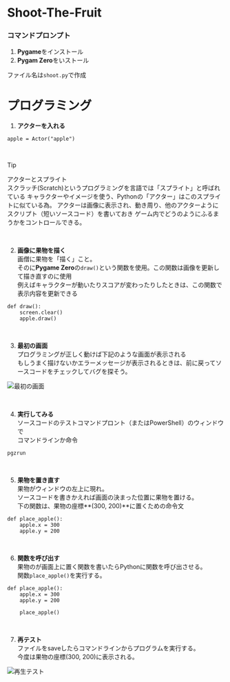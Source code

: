 # Shoot-The-Fruit

###  **コマンドプロンプト**
1. **Pygame**をインストール
2. **Pygam Zero**をいストール

ファイル名は``shoot.py``で作成

# プログラミング
1. **アクターを入れる**
```
apple = Actor("apple")
```
<br>

> [!TIP]
> アクターとスプライト<br>スクラッチ(Scratch)というプログラミングを言語では「スプライト」と呼ばれている
> キャラクターやイメージを使う、Pythonの「アクター」はこのスプライトに似ている為。
> アクターは画像に表示され、動き周り、他のアクターようにスクリプト（短いソースコード）を書いておき
> ゲーム内でどうのようにふるまうかをコントロールできる。<br>
<br>

2. **画像に果物を描く** <br>
画僧に果物を「描く」こと。<br>
そのに**Pygame Zero**の``draw()``という関数を使用。この関数は画像を更新して描き直すのに使用<br>
例えばキャラクターが動いたりスコアが変わったりしたときは、この関数で表示内容を更新できる
```
def draw():
    screen.clear()
    apple.draw()
```
<br>

3. **最初の画面**<br>
プログラミングが正しく動けば下記のような画面が表示される<br>
もしうまく描けないかエラーメッセージが表示されるときは、前に戻ってソースコードをチェックしてバグを探そう。

![最初の画面](https://github.com/user-attachments/assets/d25fcc45-9f46-4138-8db0-c70614930e94)

<br>

4. **実行してみる** <br>
ソースコードのテストコマンドプロント（またはPowerShell）のウィンドウで<br>
コマンドラインか命令<br>
```
pgzrun
```
<br>

5. **果物を置き直す** <br>
果物がウィンドウの左上に現れ。<br>
ソースコードを書きかえれば画面の決まった位置に果物を置ける。<br>
下の関数は、果物の座標**(300, 200)**に置くための命令文
```
def place_apple():
    apple.x = 300
    apple.y = 200
```
<br>

6. **関数を呼び出す** <br>
果物のが画面上に置く関数を書いたらPythonに関数を呼び出させる。<br>
関数``place_apple()``を実行する。
```
def place_apple():
    apple.x = 300
    apple.y = 200

    place_apple()
```
<br>

7. **再テスト** <br>
ファイルをsaveしたらコマンドラインからプログラムを実行する。<br>
今度は果物の座標(300, 200)に表示される。

![再生テスト](https://github.com/user-attachments/assets/86b3f014-4386-4bb7-8262-23bdf0e0369a)




